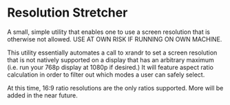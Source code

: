 # Resolution Stretcher
A small, simple utility that enables one to use a screen resolution that is otherwise not allowed. USE AT OWN RISK IF RUNNING ON OWN MACHINE.

This utility essentially automates a call to xrandr to set a screen resolution that is not natively supported on a display that has an arbitrary maximum (i.e. run your 768p display at 1080p if desired.) It will feature aspect ratio calculation in order to filter out which modes a user can safely select.

At this time, 16:9 ratio resolutions are the only ratios supported. More will be added in the near future.
